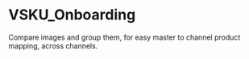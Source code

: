 # VSKU_Onboarding
Compare images and group them, for easy master to channel product mapping, across channels.
